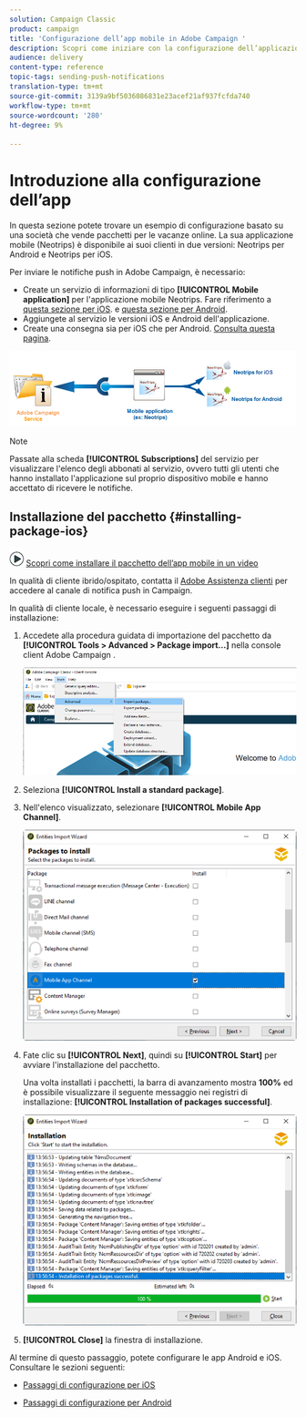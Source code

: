 ```yaml
---
solution: Campaign Classic
product: campaign
title: 'Configurazione dell’app mobile in Adobe Campaign '
description: Scopri come iniziare con la configurazione dell’applicazione mobile
audience: delivery
content-type: reference
topic-tags: sending-push-notifications
translation-type: tm+mt
source-git-commit: 3139a9bf5036086831e23acef21af937fcfda740
workflow-type: tm+mt
source-wordcount: '280'
ht-degree: 9%

---
```



# Introduzione alla configurazione dell’app

In questa sezione potete trovare un esempio di configurazione basato su una società che vende pacchetti per le vacanze online. La sua applicazione mobile (Neotrips) è disponibile ai suoi clienti in due versioni: Neotrips per Android e Neotrips per iOS.

Per inviare le notifiche push in  Adobe Campaign, è necessario:

* Create un servizio di informazioni di tipo **[!UICONTROL Mobile application]** per l&#39;applicazione mobile Neotrips. Fare riferimento a [questa sezione per iOS](../../delivery/using/configuring-the-mobile-application.md#configuring-ios-service). e [questa sezione per Android](../../delivery/using/configuring-the-mobile-application-android.md#configuring-android-service).
* Aggiungete al servizio le versioni iOS e Android dell&#39;applicazione.
* Create una consegna sia per iOS che per Android. [Consulta questa pagina](../../delivery/using/creating-notifications.md).

![](assets/nmac_service_diagram.png)

>[!NOTE]
>
>Passate alla scheda **[!UICONTROL Subscriptions]** del servizio per visualizzare l&#39;elenco degli abbonati al servizio, ovvero tutti gli utenti che hanno installato l&#39;applicazione sul proprio dispositivo mobile e hanno accettato di ricevere le notifiche.

## Installazione del pacchetto {#installing-package-ios}

![](assets/do-not-localize/how-to-video.png) [Scopri come installare il pacchetto dell’app mobile in un video](https://experienceleague.adobe.com/docs/campaign-classic-learn/tutorials/sending-messages/push-channel/installing-the-mobile-app-channel.html?lang=en#sending-messages)

In qualità di cliente ibrido/ospitato, contatta il [ Adobe Assistenza clienti](https://helpx.adobe.com/enterprise/admin-guide.html/enterprise/using/support-for-experience-cloud.ug.html) per accedere al canale di notifica push in Campaign.

In qualità di cliente locale, è necessario eseguire i seguenti passaggi di installazione:

1. Accedete alla procedura guidata di importazione del pacchetto da **[!UICONTROL Tools > Advanced > Package import...]** nella console client Adobe Campaign .

   ![](assets/package_ios.png)

1. Seleziona **[!UICONTROL Install a standard package]**.

1. Nell&#39;elenco visualizzato, selezionare **[!UICONTROL Mobile App Channel]**.

   ![](assets/package_ios_2.png)

1. Fate clic su **[!UICONTROL Next]**, quindi su **[!UICONTROL Start]** per avviare l&#39;installazione del pacchetto.

   Una volta installati i pacchetti, la barra di avanzamento mostra **100%** ed è possibile visualizzare il seguente messaggio nei registri di installazione: **[!UICONTROL Installation of packages successful]**.

   ![](assets/package_ios_3.png)

1. **[!UICONTROL Close]** la finestra di installazione.

Al termine di questo passaggio, potete configurare le app Android e iOS.
Consultare le sezioni seguenti:

* [Passaggi di configurazione per iOS](../../delivery/using/configuring-the-mobile-application.md)

* [Passaggi di configurazione per Android](../../delivery/using/configuring-the-mobile-application-android.md)
